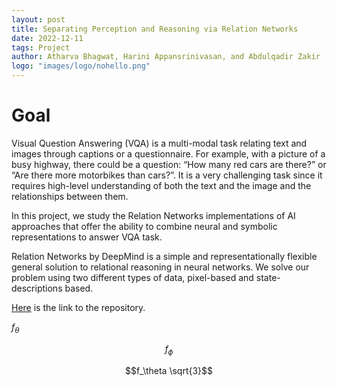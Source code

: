 ```yaml
---
layout: post
title: Separating Perception and Reasoning via Relation Networks
date: 2022-12-11
tags: Project
author: Atharva Bhagwat, Harini Appansrinivasan, and Abdulqadir Zakir
logo: "images/logo/nohello.png"
---
```


# Goal

Visual Question Answering (VQA) is a multi-modal task relating text and images through captions or a questionnaire. For example, with a picture of a busy highway, there could be a question: “How many red cars are there?” or “Are there more motorbikes than cars?”. It is a very challenging task since it requires high-level understanding of both the text and the image and the relationships between them.

In this project, we study the Relation Networks implementations of AI approaches that offer the ability to combine neural and symbolic representations to answer VQA task.

Relation Networks by DeepMind is a simple and representationally flexible general solution to relational reasoning in neural networks. We solve our problem using two different types of data, pixel-based and state-descriptions based.

[Here](https://github.com/atharva-bhagwat/CSGY-6613) is the link to the repository.

$f_\theta$

$$f_\phi$$

```math
f_\theta
\sqrt{3}
```